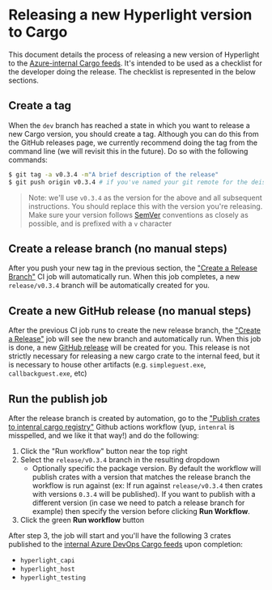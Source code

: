 # Releasing a new Hyperlight version to Cargo

This document details the process of releasing a new version of Hyperlight to the [Azure-internal Cargo feeds](https://dev.azure.com/AzureContainerUpstream/hyperlight/_artifacts/feed/hyperlight_packages_test). It's intended to be used as a checklist for the developer doing the release. The checklist is represented in the below sections.

## Create a tag

When the `dev` branch has reached a state in which you want to release a new Cargo version, you should create a tag. Although you can do this from the GitHub releases page, we currently recommend doing the tag from the command line (we will revisit this in the future). Do so with the following commands:

```bash
$ git tag -a v0.3.4 -m"A brief description of the release"
$ git push origin v0.3.4 # if you've named your git remote for the deislabs/hyperlight repo differently, change 'origin' to your remote name
```

>Note: we'll use `v0.3.4` as the version for the above and all subsequent instructions. You should replace this with the version you're releasing. Make sure your version follows [SemVer](https://semver.org) conventions as closely as possible, and is prefixed with a `v` character

## Create a release branch (no manual steps)

After you push your new tag in the previous section, the ["Create a Release Branch"](https://github.com/deislabs/hyperlight/actions/workflows/CreateReleaseBranch.yml) CI job will automatically run. When this job completes, a new `release/v0.3.4` branch will be automatically created for you.

## Create a new GitHub release (no manual steps)

After the previous CI job runs to create the new release branch, the ["Create a Release"](https://github.com/deislabs/hyperlight/actions/workflows/CreateRelease.yml) job will see the new branch and automatically run. When this job is done, a new [GitHub release](https://github.com/deislabs/hyperlight/releases) will be created for you. This release is not strictly necessary for releasing a new cargo crate to the internal feed, but it is necessary to house other artifacts (e.g. `simpleguest.exe`, `callbackguest.exe`, etc)

## Run the publish job

After the release branch is created by automation, go to the ["Publish crates to intenral cargo registry"](https://github.com/deislabs/hyperlight/actions/workflows/CargoPublish.yml) Github actions workflow (yup, `intenral` is misspelled, and we like it that way!) and do the following:

1. Click the "Run workflow" button near the top right
1. Select the `release/v0.3.4` branch in the resulting dropdown
    - Optionally specific the package version. By default the workflow will publish crates with a version that matches the release branch the workflow is run against (ex: If run against `release/v0.3.4` then crates with versions `0.3.4` will be published). If you want to publish with a different version (in case we need to patch a release branch for example) then specify the version before clicking **Run Workflow**.
1. Click the green **Run workflow** button

After step 3, the job will start and you'll have the following 3 crates published to the [internal Azure DevOps Cargo feeds](https://dev.azure.com/AzureContainerUpstream/hyperlight/_artifacts/feed/hyperlight_packages_test) upon completion:

- `hyperlight_capi`
- `hyperlight_host`
- `hyperlight_testing`
